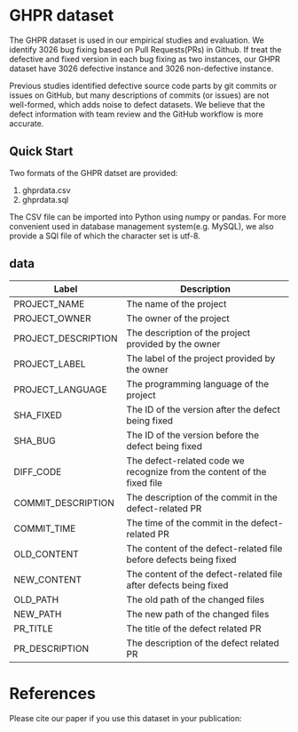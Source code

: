 # GHPR dataset

The GHPR dataset is used in our empirical studies and evaluation. We identify 3026 bug fixing based on Pull Requests(PRs) in Github. If treat the defective and fixed version in each bug fixing as two instances, our GHPR dataset have 3026 defective instance and 3026 non-defective instance. 

Previous studies identified defective source code parts by git commits or issues on GitHub, but many descriptions of commits (or issues) are not well-formed, which adds noise to defect datasets. We believe that the defect information with team review and the GitHub workflow is more accurate. 


## Quick Start

Two formats of the GHPR datset are provided:

1. ghprdata.csv
2. ghprdata.sql

The CSV file can be imported into Python using numpy or pandas. For more convenient used in database management system(e.g. MySQL), we also provide a SQl file of which the character set is utf-8.


## data
| Label               | Description                                                             |
|---------------------|-------------------------------------------------------------------------|
| PROJECT_NAME        | The name of the project                                                 |
| PROJECT_OWNER       | The owner of the project                                                |
| PROJECT_DESCRIPTION | The description of the project provided by the owner                    |
| PROJECT_LABEL       | The label of the project provided by the owner                          |
| PROJECT_LANGUAGE    | The programming language of the project                                 |
| SHA_FIXED           | The ID of the version after the defect being fixed                      |
| SHA_BUG             | The ID of the version before the defect being fixed                     |
| DIFF_CODE           | The defect-related code we recognize from the content of the fixed file |
| COMMIT_DESCRIPTION  | The description of the commit in the defect-related PR                  |
| COMMIT_TIME         | The time of the commit in the defect-related PR                         |
| OLD_CONTENT         | The content of the defect-related file before defects being fixed       |
| NEW_CONTENT         | The content of the defect-related file after defects being fixed        |
| OLD_PATH            | The old path of the changed files                                       |
| NEW_PATH            | The new path of the changed files                                       |
| PR_TITLE            | The title of the defect related PR                                      |
| PR_DESCRIPTION      | The description of the defect related PR                                |



# References
Please cite our paper if you use this dataset in your publication:
